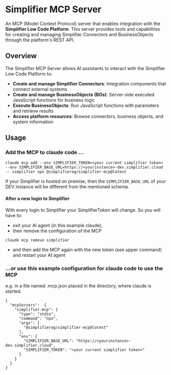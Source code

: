 # Simplifier MCP Server

An MCP (Model Context Protocol) server that enables integration with the **Simplifier Low Code Platform**. This server provides tools and capabilities for creating and managing Simplifier Connectors and BusinessObjects through the platform's REST API.

## Overview

The Simplifier MCP Server allows AI assistants to interact with the Simplifier Low Code Platform to:

- **Create and manage Simplifier Connectors**: Integration components that connect external systems
- **Create and manage BusinessObjects (BOs)**: Server-side executed JavaScript functions for business logic
- **Execute BusinessObjects**: Run JavaScript functions with parameters and retrieve results
- **Access platform resources**: Browse connectors, business objects, and system information

## Usage

### Add the MCP to claude code ...
```
claude mcp add --env SIMPLIFIER_TOKEN=<your current simplifier token> --env SIMPLIFIER_BASE_URL=https://<yourinstance>-dev.simplifier.cloud -- simplifier npx @simplifierag/simplifier-mcp@latest
```
If your Simplifier is hosted on premise, then the `SIMPLIFIER_BASE_URL` of your DEV instance will be different from the mentioned schema.
#### After a new login to Simplifier
With every login to Simplifier your SimplifierToken will change. So you will have to:
 - exit your AI agent (in this example claude),
 - then remove the configuration of the MCP
```
claude mcp remove simplifier
```
 - and then add the MCP again with the new token (see upper command) and restart your AI agent

### ...or use this example configuration for claude code to use the MCP
e.g. in a file named .mcp.json placed in the directory, where claude is started.
```
{
  "mcpServers":  {
    "simplifier-mcp": {
      "type": "stdio",
      "command": "npx",
      "args": [ 
        "@simplifierag/simplifier-mcp@latest"
      ],
      "env": {
        "SIMPLIFIER_BASE_URL": "https://<yourinstance>-dev.simplifier.cloud",
        "SIMPLIFIER_TOKEN": "<your current simplifier token>"
      }
    }
  }
}
```





